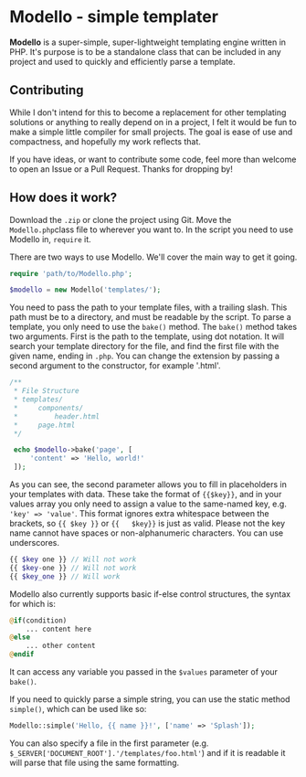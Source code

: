# Modello - simple templater

**Modello** is a super-simple, super-lightweight templating engine written in PHP. It's purpose is to be a standalone class that can be included in any project and used to quickly and efficiently parse a template.

## Contributing
While I don't intend for this to become a replacement for other templating solutions or anything to really depend on in a project, I felt it would be fun to make a simple little compiler for small projects. The goal is ease of use and compactness, and hopefully my work reflects that.

If you have ideas, or want to contribute some code, feel more than welcome to open an Issue or a Pull Request. Thanks for dropping by!

## How does it work?

Download the `.zip` or clone the project using Git. Move the `Modello.php`class file to wherever you want to. In the script you need to use Modello in, `require` it.

There are two ways to use Modello. We'll cover the main way to get it going.

```php
require 'path/to/Modello.php';

$modello = new Modello('templates/');
```
You need to pass the path to your template files, with a trailing slash. This path must be to a directory, and must be readable by the script. To parse a template, you only need to use the `bake()` method. The `bake()` method takes two arguments. First is the path to the template, using dot notation. It will search your template directory for the file, and find the first file with the given name, ending in `.php`. You can change the extension by passing a second argument to the constructor, for example '.html'.

```php
/**
 * File Structure
 * templates/
 *     components/
 *         header.html
 *     page.html
 */

 echo $modello->bake('page', [
     'content' => 'Hello, world!'
 ]);
```

As you can see, the second parameter allows you to fill in placeholders in your templates with data. These take the format of `{{$key}}`, and in your values array you only need to assign a value to the same-named key, e.g. `'key' => 'value'`. This format ignores extra whitespace between the brackets, so `{{ $key }}` or `{{   $key}}` is just as valid. Please not the key name cannot have spaces or non-alphanumeric characters. You can use underscores.

```php
{{ $key one }} // Will not work
{{ $key-one }} // Will not work
{{ $key_one }} // Will work
```

Modello also currently supports basic if-else control structures, the syntax for which is:

```php
@if(condition)
    ... content here
@else
    ... other content
@endif
```

It can access any variable you passed in the `$values` parameter of your `bake()`.

If you need to quickly parse a simple string, you can use the static method `simple()`, which can be used like so:

```php
Modello::simple('Hello, {{ name }}!', ['name' => 'Splash']);
```

You can also specify a file in the first parameter (e.g. `$_SERVER['DOCUMENT_ROOT'].'/templates/foo.html'`) and if it is readable it will parse that file using the same formatting.